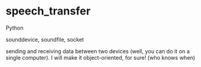 # speech_transfer

Python

sounddevice, soundfile, socket

sending and receiving data between two devices (well, you can do it on a single computer).
I will make it object-oriented, for sure! (who knows when)
